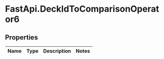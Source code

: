 # FastApi.DeckIdToComparisonOperator6

## Properties
Name | Type | Description | Notes
------------ | ------------- | ------------- | -------------
